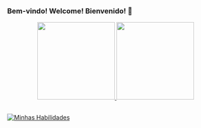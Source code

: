### Bem-vindo! Welcome! Bienvenido! 👋

<!--
**gabriel-q7/gabriel-q7** is a ✨ _special_ ✨ repository because its `README.md` (this file) appears on your GitHub profile.

Here are some ideas to get you started:

- 🔭 I’m currently working on ...
- 🌱 I’m currently learning Java
- 👯 I’m looking to collaborate on ...
- 🤔 I’m looking for help with ...
- 💬 Ask me about ...
- 📫 How to reach me: ...



-->

<div align="center">
  <a href="https://github.com/gabriel-q7">
  <img height="180em" src="https://github-readme-stats.vercel.app/api?username=gabriel-q7&show_icons=true&theme=tokyonight&include_all_commits=true&count_private=true"/>
  <img height="180em" src="https://github-readme-stats.vercel.app/api/top-langs/?username=gabriel-q7&layout=compact&langs_count=7&theme=tokyonight"/>
</div>
  
##

  [![Minhas Habilidades](https://skillicons.dev/icons?i=ts,nodejs,git,nestjs,postman,postgresql,angular,rxjs,linux,aws,jest,java
)](https://skillicons.dev)

